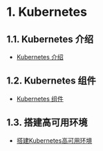 # 1. Kubernetes
## 1.1. Kubernetes 介绍
- [Kubernetes 介绍](notes/Kubernetes/介绍/Kubernetes介绍.md)

## 1.2. Kubernetes 组件
- [Kubernetes 组件](notes/Kubernetes/组件/Kubernetes组件.md)

## 1.3. 搭建高可用环境
- [搭建Kubernetes高可用环境](notes/Kubernetes/搭建环境/搭建环境.md)
